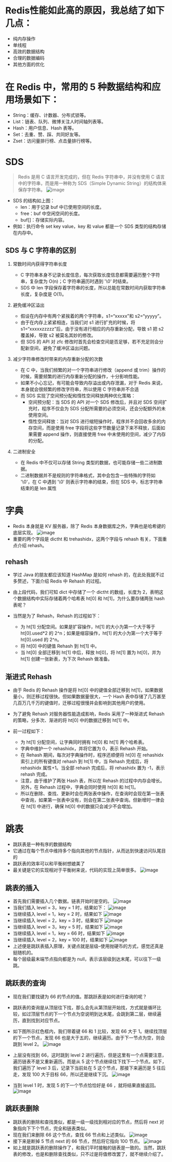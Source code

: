 # Redis性能如此高的原因，我总结了如下几点：

- 纯内存操作
- 单线程
- 高效的数据结构
- 合理的数据编码
- 其他方面的优化

# 在 Redis 中，常用的 5 种数据结构和应用场景如下：

- String：缓存、计数器、分布式锁等。
- List：链表、队列、微博关注人时间轴列表等。
- Hash：用户信息、Hash 表等。
- Set：去重、赞、踩、共同好友等。
- Zset：访问量排行榜、点击量排行榜等。

# SDS
> Redis 是用 C 语言开发完成的，但在 Redis 字符串中，并没有使用 C 语言中的字符串，而是用一种称为 SDS（Simple Dynamic String）的结构体来保存字符串。
![image](./pic/sds.png)

- SDS 的结构如上图：
    - len：用于记录 buf 中已使用空间的长度。
    - free：buf 中空闲空间的长度。
    - buf[]：存储实际内容。
- 例如：执行命令 set key value，key 和 value 都是一个 SDS 类型的结构存储在内存中。

## SDS 与 C 字符串的区别
1. 常数时间内获得字符串长度
    - C 字符串本身不记录长度信息，每次获取长度信息都需要遍历整个字符串，复杂度为 O(n)；C 字符串遍历时遇到 '\0' 时结束。
    - SDS 中 len 字段保存着字符串的长度，所以总能在常数时间内获取字符串长度，复杂度是 O(1)。
2. 避免缓冲区溢出
    - 假设在内存中有两个紧挨着的两个字符串，s1=“xxxxx”和 s2=“yyyyy”。
    - 由于在内存上紧紧相连，当我们对 s1 进行扩充的时候，将 s1=“xxxxxzzzzz”后，由于没有进行相应的内存重新分配，导致 s1 把 s2 覆盖掉，导致 s2 被莫名其妙的修改。
    - 但 SDS 的 API 对 zfc 修改时首先会检查空间是否足够，若不充足则会分配新空间，避免了缓冲区溢出问题。
3. 减少字符串修改时带来的内存重新分配的次数
    - 在 C 中，当我们频繁的对一个字符串进行修改（append 或 trim）操作的时候，需要频繁的进行内存重新分配的操作，十分影响性能。
    - 如果不小心忘记，有可能会导致内存溢出或内存泄漏，对于 Redis 来说，本身就会很频繁的修改字符串，所以使用 C 字符串并不合适
    - 而 SDS 实现了空间预分配和惰性空间释放两种优化策略：
        - 空间预分配：当 SDS 的 API 对一个 SDS 修改后，并且对 SDS 空间扩充时，程序不仅会为 SDS 分配所需要的必须空间，还会分配额外的未使用空间。
        - 惰性空间释放：当对 SDS 进行缩短操作时，程序并不会回收多余的内存空间，而是使用 free 字段将这些字节数量记录下来不释放，后面如果需要 append 操作，则直接使用 free 中未使用的空间，减少了内存的分配。

4. 二进制安全
    - 在 Redis 中不仅可以存储 String 类型的数据，也可能存储一些二进制数据。
    - 二进制数据并不是规则的字符串格式，其中会包含一些特殊的字符如 '\0'，在 C 中遇到 '\0' 则表示字符串的结束，但在 SDS 中，标志字符串结束的是 len 属性        
    
# 字典
- Redis 本身就是 KV 服务器，除了 Redis 本身数据库之外，字典也是哈希键的底层实现。
![image](./pic/redis_hash.png)
- 重要的两个字段是 dictht 和 trehashidx，这两个字段与 rehash 有关，下面重点介绍 rehash。

## rehash

- 学过 Java 的朋友都应该知道 HashMap 是如何 rehash 的，在此处我就不过多赘述，下面介绍 Redis 中 Rehash 的过程。

- 由上段代码，我们可知 dict 中存储了一个 dictht 的数组，长度为 2，表明这个数据结构中实际存储着两个哈希表 ht[0] 和 ht[1]，为什么要存储两张 hash 表呢？

- 当然是为了 Rehash，Rehash 的过程如下：

    - 为 ht[1] 分配空间。如果是扩容操作，ht[1] 的大小为第一个大于等于 ht[0].used*2 的 2^n；如果是缩容操作，ht[1] 的大小为第一个大于等于 ht[0].used 的 2^n。
    - 将 ht[0] 中的键值 Rehash 到 ht[1] 中。
    - 当 ht[0] 全部迁移到 ht[1] 中后，释放 ht[0]，将 ht[1] 置为 ht[0]，并为 ht[1] 创建一张新表，为下次 Rehash 做准备。

## 渐进式 Rehash
- 由于 Redis 的 Rehash 操作是将 ht[0] 中的键值全部迁移到 ht[1]，如果数据量小，则迁移过程很快。但如果数据量很大，一个 Hash 表中存储了几万甚至几百万几千万的键值时，迁移过程很慢并会影响到其他用户的使用。

- 为了避免 Rehash 对服务器性能造成影响，Redis 采用了一种渐进式 Rehash 的策略，分多次、渐进的将 ht[0] 中的数据迁移到 ht[1] 中。

- 前一过程如下：

    - 为 ht[1] 分配空间，让字典同时拥有 ht[0] 和 ht[1] 两个哈希表。
    - 字典中维护一个 rehashidx，并将它置为 0，表示 Rehash 开始。
    - 在 Rehash 期间，每次对字典操作时，程序还顺便将 ht[0] 在 rehashidx 索引上的所有键值对 rehash 到 ht[1] 中，当 Rehash 完成后，将 rehashidx 属性+1。当全部 rehash 完成后，将 rehashidx 置为 -1，表示 rehash 完成。
    - 注意，由于维护了两张 Hash 表，所以在 Rehash 的过程中内存会增长。另外，在 Rehash 过程中，字典会同时使用 ht[0] 和 ht[1]。
    - 所以在删除、查找、更新时会在两张表中操作，在查询时会现在第一张表中查询，如果第一张表中没有，则会在第二张表中查询。但新增时一律会在 ht[1] 中进行，确保 ht[0] 中的数据只会减少不会增加。
    
# 跳表
- 跳跃表是一种有序的数据结构
- 它通过在每个节点中维持多个指向其他的节点指针，从而达到快速访问队尾目的
- 跳跃表的效率可以和平衡树想媲美了
- 最关键是它的实现相对于平衡树来说，代码的实现上简单很多。
![image](./pic/tb.png)
## 跳表的插入

- 首先我们需要插入几个数据。链表开始时是空的。
![image](./pic/tb01.png)
- 当我们插入 level = 3，key = 1 时，结果如下：
![image](./pic/tb02.png)
- 当继续插入 level = 1，key = 2 时，结果如下
![image](./pic/tb03.png)
- 当继续插入 level = 2，key = 3 时，结果如下
![image](./pic/tb04.png)
- 当继续插入 level = 3，key = 5 时，结果如下
![image](./pic/tb05.png)
- 当继续插入 level = 1，key = 66 时，结果如下
![image](./pic/tb06.png)
- 当继续插入 level = 2，key = 100 时，结果如下
![image](./pic/tb07.png)
- 上述便是跳跃表插入原理，关键点就是层级–使用抛硬币的方式，感觉还真是挺随机的。
- 每个层级最末端节点指向都是为 null，表示该层级到达末尾，可以往下一级跳。

## 跳跃表的查询
- 现在我们要找键为 66 的节点的值。那跳跃表是如何进行查询的呢？

- 跳跃表的查询是从顶层往下找，那么会先从第顶层开始找，方式就是循环比较，如过顶层节点的下一个节点为空说明到达末尾，会跳到第二层，继续遍历，直到找到对应节点。

- 如下图所示红色框内，我们带着键 66 和 1 比较，发现 66 大于 1。继续找顶层的下一个节点，发现 66 也是大于五的，继续遍历。由于下一节点为空，则会跳到 level 2。
![image](./pic/tb08.png)
- 上层没有找到 66，这时跳到 level 2 进行遍历，但是这里有一个点需要注意，遍历链表不是又重新遍历。而是从 5 这个节点继续往下找下一个节点。如下，我们遍历了 level 3 后，记录下当前处在 5 这个节点，那接下来遍历是 5 往后走，发现 100 大于目标 66，所以还是继续下沉。
![image](./pic/tb09.png)
- 当到 level 1 时，发现 5 的下一个节点恰恰好是 66 ，就将结果直接返回。
![image](./pic/tb10.png)

## 跳跃表删除
- 跳跃表的删除和查找类似，都是一级一级找到相对应的节点，然后将 next 对象指向下下个节点，完全和链表类似。
- 现在我们来删除 66 这个节点，查找 66 节点和上述类似。
![image](./pic/tb11.png)
- 接下来是断掉 5 节点 next 的 66 节点，然后将它指向 100 节点。
![image](./pic/tb12.png)
- 如上就是跳跃表的删除操作了，和我们平时接触的链表是一致的。当然，跳跃表的修改，也是和删除查找类似，只不过是将值修改罢了，就不继续介绍了。
